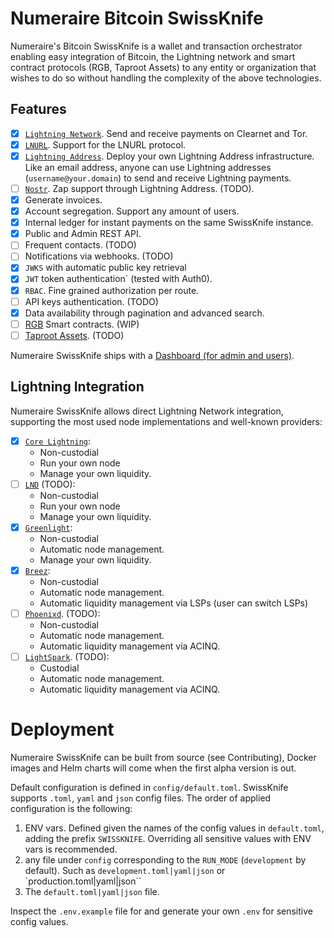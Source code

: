 # Numeraire Bitcoin SwissKnife

Numeraire's Bitcoin SwissKnife is a wallet and transaction orchestrator enabling easy integration of Bitcoin, the Lightning network and smart contract protocols (RGB, Taproot Assets) to any entity or organization that wishes to do so without handling the complexity of the above technologies.

## Features

- [x] [`Lightning Network`](https://github.com/lnurl/luds). Send and receive payments on Clearnet and Tor.
- [x] [`LNURL`](https://github.com/lnurl/luds). Support for the LNURL protocol.
- [x] [`Lightning Address`](https://lightningaddress.com/). Deploy your own Lightning Address infrastructure. Like an email address, anyone can use Lightning addresses (`username@your.domain`) to send and receive Lightning payments.
- [ ] [`Nostr`](https://github.com/nostr-protocol/nips/blob/master/57.md). Zap support through Lightning Address. (TODO).
- [x] Generate invoices.
- [x] Account segregation. Support any amount of users.
- [x] Internal ledger for instant payments on the same SwissKnife instance.
- [x] Public and Admin REST API.
- [ ] Frequent contacts. (TODO)
- [ ] Notifications via webhooks. (TODO)
- [x] `JWKS` with automatic public key retrieval
- [x] `JWT` token authentication` (tested with Auth0).
- [x] `RBAC`. Fine grained authorization per route.
- [ ] API keys authentication. (TODO)
- [x] Data availability through pagination and advanced search.
- [ ] [RGB](https://rgb.tech/) Smart contracts. (WIP)
- [ ] [Taproot Assets](https://docs.lightning.engineering/the-lightning-network/taproot-assets). (TODO)

Numeraire SwissKnife ships with a [Dashboard (for admin and users)](https://github.com/bitcoin-numeraire/swissknife-dashboard).

## Lightning Integration

Numeraire SwissKnife allows direct Lightning Network integration, supporting the most used node implementations and well-known providers:

- [x] [`Core Lightning`](https://corelightning.org/):
  - Non-custodial
  - Run your own node
  - Manage your own liquidity.
- [ ] [`LND`](https://github.com/lightningnetwork/lnd) (TODO):
  - Non-custodial
  - Run your own node
  - Manage your own liquidity.
- [x] [`Greenlight`](https://blockstream.com/lightning/greenlight/):
  - Non-custodial
  - Automatic node management.
  - Manage your own liquidity.
- [x] [`Breez`](https://breez.technology/sdk/):
  - Non-custodial
  - Automatic node management.
  - Automatic liquidity management via LSPs (user can switch LSPs)
- [ ] [`Phoenixd`](https://phoenix.acinq.co/server). (TODO):
  - Non-custodial
  - Automatic node management.
  - Automatic liquidity management via ACINQ.
- [ ] [`LightSpark`](https://www.lightspark.com/). (TODO):
  - Custodial
  - Automatic node management.
  - Automatic liquidity management via ACINQ.

# Deployment

Numeraire SwissKnife can be built from source (see Contributing), Docker images and Helm charts will come when the first alpha version is out.

Default configuration is defined in `config/default.toml`. SwissKnife supports `.toml`, `yaml` and `json` config files. The order of applied configuration is the following:

1. ENV vars. Defined given the names of the config values in `default.toml`, adding the prefix `SWISSKNIFE`. Overriding all sensitive values with ENV vars is recommended.
2. any file under `config` corresponding to the `RUN_MODE` (`development` by default). Such as `development.toml|yaml|json` or `production.toml|yaml|json``
3. The `default.toml|yaml|json` file.

Inspect the `.env.example` file for and generate your own `.env` for sensitive config values.
